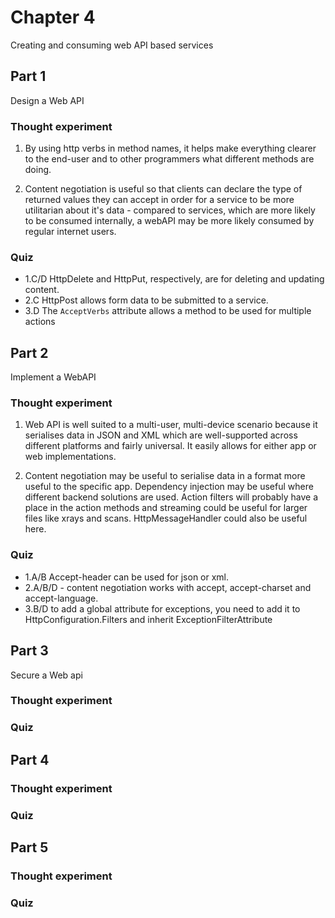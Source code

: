 ﻿# Chapter 4

Creating and consuming web API based services


## Part 1

Design a Web API

### Thought experiment

1. By using http verbs in method names, it helps make everything clearer to the end-user and to other programmers what different methods are doing.

2. Content negotiation is useful so that clients can declare the type of returned values they can accept in order for a service to be more utilitarian about it's data - compared to services, which are more likely to be consumed internally, a webAPI may be more likely consumed by regular internet users.

### Quiz

* 1.C/D HttpDelete and HttpPut, respectively, are for deleting and updating content.
* 2.C HttpPost allows form data to be submitted to a service.
* 3.D The `AcceptVerbs` attribute allows a method to be used for multiple actions


## Part 2

Implement a WebAPI

### Thought experiment

1. Web API is well suited to a multi-user, multi-device scenario because it serialises data in JSON and XML which are well-supported across different platforms and fairly universal. It easily allows for either app or web implementations.

2. Content negotiation may be useful to serialise data in a format more useful to the specific app. Dependency injection may be useful where different backend solutions are used. Action filters will probably have a place in the action methods and streaming could be useful for larger files like xrays and scans. HttpMessageHandler could also be useful here.

### Quiz

* 1.A/B Accept-header can be used for json or xml.
* 2.A/B/D - content negotiation works with accept, accept-charset and accept-language.
* 3.B/D to add a global attribute for exceptions, you need to add it to HttpConfiguration.Filters and inherit ExceptionFilterAttribute


## Part 3

Secure a Web api

### Thought experiment

### Quiz


## Part 4

### Thought experiment

### Quiz


## Part 5

### Thought experiment

### Quiz
